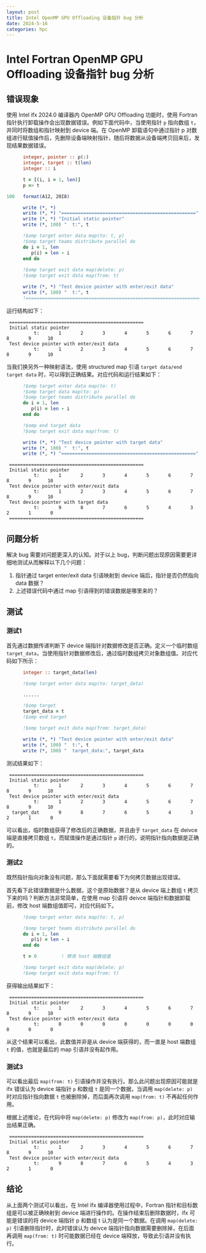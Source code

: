 ```yaml
---
layout: post
title: Intel OpenMP GPU Offloading 设备指针 bug 分析
date: 2024-5-16
categories: hpc
---
```


# Intel Fortran OpenMP GPU Offloading 设备指针 bug 分析

## 错误现象

使用 Intel ifx 2024.0 编译器内 OpenMP GPU Offloading 功能时，使用 Fortran 指针执行卸载操作会出现数据错误。例如下面代码中，当使用指针 `p` 指向数组 `t`，并同时将数组和指针映射到 device 端。在 OpenMP 卸载语句中通过指针 p 对数组进行赋值操作后，先删除设备端映射指针，随后将数据从设备端拷贝回来后，发现结果数据错误。

```fortran
      integer, pointer :: p(:)
      integer, target :: t(len)
      integer :: i

      t = [(i, i = 1, len)]
      p => t

100   format(A12, 20I8)

      write (*, *)
      write (*, *) "================================================="
      write (*, *) "Initial static pointer"
      write (*, 100) "  t:", t

      !$omp target enter data map(to: t, p)
      !$omp target teams distribute parallel do
      do i = 1, len
         p(i) = len - i
      end do
      
      !$omp target exit data map(delete: p) 
      !$omp target exit data map(from: t)

      write (*, *) "Test device pointer with enter/exit data"
      write (*, 100) "  t:", t
      !=================================================================
```

运行结构如下：
```
 =================================================
 Initial static pointer
          t:       1       2       3       4       5       6       7       8       9      10
 Test device pointer with enter/exit data
          t:       1       2       3       4       5       6       7       8       9      10
```

当我们换另外一种映射语法，使用 structured map 引语 `target data/end target data` 时，可以得到正确结果。对应代码和运行结果如下：
```fortran
      !$omp target enter data map(to: t)
      !$omp target data map(to: p)
      !$omp target teams distribute parallel do
      do i = 1, len
         p(i) = len - i
      end do

      !$omp end target data
      !$omp target exit data map(from: t)

      write (*, *) "Test device pointer with target data"
      write (*, 100) "  t:", t
      write (*, *) "================================================="
```

```
 =================================================
 Initial static pointer
          t:       1       2       3       4       5       6       7       8       9      10
 Test device pointer with enter/exit data
          t:       1       2       3       4       5       6       7       8       9      10
 Test device pointer with target data
          t:       9       8       7       6       5       4       3       2       1       0
 =================================================
```

## 问题分析

解决 bug 需要对问题更深入的认知。对于以上 bug，判断问题出现原因需要更详细地测试从而解释以下几个问题：

1. 指针通过 target enter/exit data 引语映射到 device 端后，指针是否仍然指向 data 数据？
2. 上述错误代码中通过 map 引语得到的错误数据是哪里来的？

## 测试

### 测试1

首先通过数据传递判断下 device 端指针对数据修改是否正确。定义一个临时数组 `target_data`，当使用指针对数据修改后，通过临时数组拷贝对象数组值。对应代码如下所示：

```fortran
      integer :: target_data(len)

      !$omp target enter data map(to: target_data)

      ......

      !$omp target
      target_data = t
      !$omp end target

      !$omp target exit data map(from: target_data)        

      write (*, *) "Test device pointer with enter/exit data"
      write (*, 100) "  t:", t
      write (*, 100) "  target_data:", target_data          
```

测试结果如下：
```
 =================================================
 Initial static pointer
          t:       1       2       3       4       5       6       7       8       9      10
 Test device pointer with enter/exit data
          t:       1       2       3       4       5       6       7       8       9      10
  target_dat       9       8       7       6       5       4       3       2       1       0
```

可以看出，临时数组获得了修改后的正确数据，并且由于 `target_data` 在 deivce 端是直接拷贝数组 `t`，而赋值操作是通过指针 `p` 进行的，说明指针指向数据是正确的。

### 测试2

既然指针指向对象没有问题，那么下面就需要看下为何拷贝数据出现错误。

首先看下此错误数据是什么数据，这个是原始数据？是从 device 端上数组 `t` 拷贝下来的吗？判断方法非常简单，在使用 map 引语将 deivce 端指针和数据卸载前，修改 host 端数组值即可，对应代码如下。

```fortran
      !$omp target enter data map(to: t, p)

      !$omp target teams distribute parallel do
      do i = 1, len
         p(i) = len - i
      end do

      t = 0         ! 修改 host 端数组值

      !$omp target exit data map(delete: p) 
      !$omp target exit data map(from: t)
```

获得输出结果如下：
```
 =================================================
 Initial static pointer
          t:       1       2       3       4       5       6       7       8       9      10
 Test device pointer with enter/exit data
          t:       0       0       0       0       0       0       0       0       0       0
```

从这个结果可以看出，此数值并非是从 device 端获得的，而一直是 host 端数组 `t` 的值，也就是最后的 map 引语并没有起作用。

### 测试3

可以看出最后 `map(from: t)` 引语操作并没有执行。那么此问题出现原因可能就是 ifx 错误认为 device 端指针 `p` 和数组 `t` 是同一个数据，当调用 `map(delete: p)` 时对应指针指向数据 `t` 也被删除掉，而后面再次调用 `map(from: t)` 不再起任何作用。

根据上述推论，在代码中将 `map(delete: p)` 修改为 `map(from: p)`，此时对应输出结果正确。
```
 =================================================
 Initial static pointer
          t:       1       2       3       4       5       6       7       8       9      10
 Test device pointer with enter/exit data
          t:       9       8       7       6       5       4       3       2       1       0
```

## 结论

从上面两个测试可以看出，在 Intel ifx 编译器使用过程中，Fortran 指针和目标数组是可以被正确映射到 device 端进行操作的。在操作结束后删除数据时，ifx 可能是错误的将 device 端指针 p 和数组 t 认为是同一个数据。在调用 `map(delete: p)` 引语删除指针时，此时错误认为 deivce 端指针指向数据需要删除掉，在后面再调用 `map(from: t)` 时可能数据已经在 device 端释放，导致此引语并没有执行。

